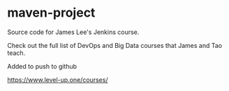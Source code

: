 # maven-project
Source code for James Lee's Jenkins course.

Check out the full list of DevOps and Big Data courses that James and Tao teach.

Added to push to github

https://www.level-up.one/courses/
